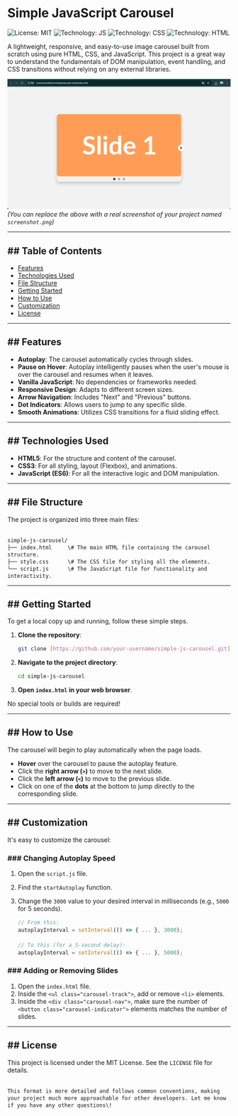 # Simple JavaScript Carousel

![License: MIT](https://img.shields.io/badge/License-MIT-yellow.svg)
![Technology: JS](https://img.shields.io/badge/technology-JavaScript-blue.svg)
![Technology: CSS](https://img.shields.io/badge/technology-CSS3-orange.svg)
![Technology: HTML](https://img.shields.io/badge/technology-HTML5-red.svg)

A lightweight, responsive, and easy-to-use image carousel built from scratch using pure HTML, CSS, and JavaScript. This project is a great way to understand the fundamentals of DOM manipulation, event handling, and CSS transitions without relying on any external libraries.

![Carousel Screenshot](./screenshot.png)
*(You can replace the above with a real screenshot of your project named `screenshot.png`)*

---

## ## Table of Contents

* [Features](#features)
* [Technologies Used](#technologies-used)
* [File Structure](#file-structure)
* [Getting Started](#getting-started)
* [How to Use](#how-to-use)
* [Customization](#customization)
* [License](#license)

---

## ## Features

* **Autoplay**: The carousel automatically cycles through slides.
* **Pause on Hover**: Autoplay intelligently pauses when the user's mouse is over the carousel and resumes when it leaves.
* **Vanilla JavaScript**: No dependencies or frameworks needed.
* **Responsive Design**: Adapts to different screen sizes.
* **Arrow Navigation**: Includes "Next" and "Previous" buttons.
* **Dot Indicators**: Allows users to jump to any specific slide.
* **Smooth Animations**: Utilizes CSS transitions for a fluid sliding effect.

---

## ## Technologies Used

* **HTML5**: For the structure and content of the carousel.
* **CSS3**: For all styling, layout (Flexbox), and animations.
* **JavaScript (ES6)**: For all the interactive logic and DOM manipulation.

---

## ## File Structure

The project is organized into three main files:

```

simple-js-carousel/
├── index.html     \# The main HTML file containing the carousel structure.
├── style.css      \# The CSS file for styling all the elements.
└── script.js      \# The JavaScript file for functionality and interactivity.

````

---

## ## Getting Started

To get a local copy up and running, follow these simple steps.

1.  **Clone the repository**:
    ```sh
    git clone [https://github.com/your-username/simple-js-carousel.git](https://github.com/your-username/simple-js-carousel.git)
    ```
2.  **Navigate to the project directory**:
    ```sh
    cd simple-js-carousel
    ```
3.  **Open `index.html` in your web browser**.

No special tools or builds are required!

---

## ## How to Use

The carousel will begin to play automatically when the page loads.

* **Hover** over the carousel to pause the autoplay feature.
* Click the **right arrow (`>`)** to move to the next slide.
* Click the **left arrow (`<`)** to move to the previous slide.
* Click on one of the **dots** at the bottom to jump directly to the corresponding slide.

---

## ## Customization

It's easy to customize the carousel:

### ### Changing Autoplay Speed

1.  Open the `script.js` file.
2.  Find the `startAutoplay` function.
3.  Change the `3000` value to your desired interval in milliseconds (e.g., `5000` for 5 seconds).

    ```javascript
    // From this:
    autoplayInterval = setInterval(() => { ... }, 3000);

    // To this (for a 5-second delay):
    autoplayInterval = setInterval(() => { ... }, 5000);
    ```

### ### Adding or Removing Slides

1.  Open the `index.html` file.
2.  Inside the `<ul class="carousel-track">`, add or remove `<li>` elements.
3.  Inside the `<div class="carousel-nav">`, make sure the number of `<button class="carousel-indicator">` elements matches the number of slides.

---

## ## License

This project is licensed under the MIT License. See the `LICENSE` file for details.
````

This format is more detailed and follows common conventions, making your project much more approachable for other developers. Let me know if you have any other questions\!
